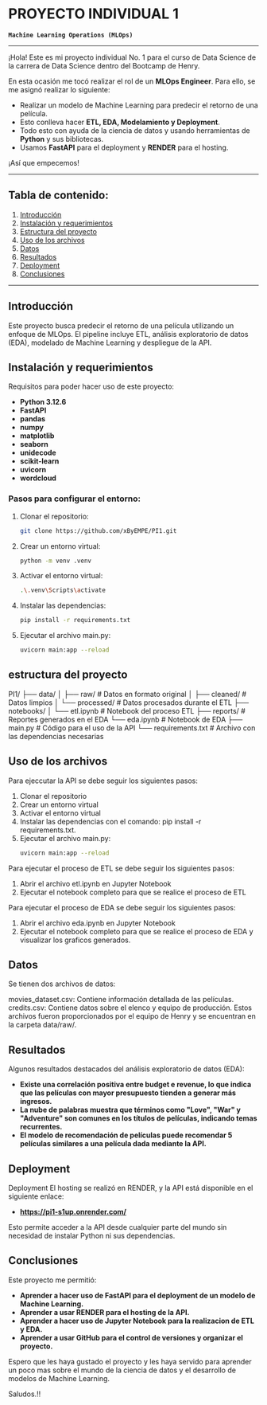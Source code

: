 # **PROYECTO INDIVIDUAL 1**

**`Machine Learning Operations (MLOps)`**

---

¡Hola! Este es mi proyecto individual No. 1 para el curso de Data Science de la carrera de Data Science dentro del Bootcamp de Henry.

En esta ocasión me tocó realizar el rol de un **MLOps Engineer**. Para ello, se me asignó realizar lo siguiente:

- Realizar un modelo de Machine Learning para predecir el retorno de una película.
- Esto conlleva hacer **ETL, EDA, Modelamiento y Deployment**.
- Todo esto con ayuda de la ciencia de datos y usando herramientas de **Python** y sus bibliotecas.
- Usamos **FastAPI** para el deployment y **RENDER** para el hosting.

¡Así que empecemos!

---

## Tabla de contenido:

1. [Introducción](#introducción)
2. [Instalación y requerimientos](#instalación-y-requerimientos)
3. [Estructura del proyecto](#estructura-del-proyecto)
4. [Uso de los archivos](#uso-de-los-archivos)
5. [Datos](#datos)
6. [Resultados](#resultados)
7. [Deployment](#deployment)
8. [Conclusiones](#conclusiones)

---

## Introducción
Este proyecto busca predecir el retorno de una película utilizando un enfoque de MLOps. El pipeline incluye ETL, análisis exploratorio de datos (EDA), modelado de Machine Learning y despliegue de la API.

## Instalación y requerimientos
Requisitos para poder hacer uso de este proyecto:

- **Python 3.12.6**
- **FastAPI**
- **pandas**
- **numpy**
- **matplotlib**
- **seaborn**
- **unidecode**
- **scikit-learn**
- **uvicorn**
- **wordcloud**

### Pasos para configurar el entorno:
1. Clonar el repositorio:
   ```bash
   git clone https://github.com/xByEMPE/PI1.git

2. Crear un entorno virtual:
   ```bash
   python -m venv .venv

3. Activar el entorno virtual:
   ```bash
   .\.venv\Scripts\activate

4. Instalar las dependencias:
   ```bash
   pip install -r requirements.txt

5. Ejecutar el archivo main.py:
   ```bash
   uvicorn main:app --reload

## estructura del proyecto

PI1/
├── data/
│   ├── raw/         # Datos en formato original
│   ├── cleaned/     # Datos limpios
│   └── processed/   # Datos procesados durante el ETL
├── notebooks/
│   └── etl.ipynb    # Notebook del proceso ETL
├── reports/         # Reportes generados en el EDA
    └── eda.ipynb    # Notebook de EDA
├── main.py          # Código para el uso de la API
└── requirements.txt # Archivo con las dependencias necesarias

## Uso de los archivos
Para ejeccutar la API se debe seguir los siguientes pasos:

1. Clonar el repositorio
2. Crear un entorno virtual
3. Activar el entorno virtual
4. Instalar las dependencias con el comando: pip install -r requirements.txt.
5. Ejecutar el archivo main.py:
   ```bash
   uvicorn main:app --reload

Para ejecutar el proceso de ETL se debe seguir los siguientes pasos:

1. Abrir el archivo etl.ipynb en Jupyter Notebook
2. Ejecutar el notebook completo para que se realice el proceso de ETL

Para ejecutar el proceso de EDA se debe seguir los siguientes pasos:

1. Abrir el archivo eda.ipynb en Jupyter Notebook
2. Ejecutar el notebook completo para que se realice el proceso de EDA y visualizar los graficos generados.

## Datos
Se tienen dos archivos de datos:

movies_dataset.csv: Contiene información detallada de las películas.
credits.csv: Contiene datos sobre el elenco y equipo de producción.
Estos archivos fueron proporcionados por el equipo de Henry y se encuentran en la carpeta data/raw/.

## Resultados
Algunos resultados destacados del análisis exploratorio de datos (EDA):

- **Existe una correlación positiva entre budget e revenue, lo que indica que las películas con mayor presupuesto tienden a generar más ingresos.**
- **La nube de palabras muestra que términos como "Love", "War" y "Adventure" son comunes en los títulos de películas, indicando temas recurrentes.**
- **El modelo de recomendación de películas puede recomendar 5 películas similares a una película dada mediante la API.**

## Deployment

Deployment
El hosting se realizó en RENDER, y la API está disponible en el siguiente enlace:

- **https://pi1-s1up.onrender.com/**

Esto permite acceder a la API desde cualquier parte del mundo sin necesidad de instalar Python ni sus dependencias.

## Conclusiones

Este proyecto me permitió:

- **Aprender a hacer uso de FastAPI para el deployment de un modelo de Machine Learning.**
- **Aprender a usar RENDER para el hosting de la API.**
- **Aprender a hacer uso de Jupyter Notebook para la realizacion de ETL y EDA.**
- **Aprender a usar GitHub para el control de versiones y organizar el proyecto.**

Espero que les haya gustado el proyecto y les haya servido para aprender un poco mas sobre el mundo de la ciencia de datos y el desarrollo de modelos de Machine Learning.

Saludos.!!